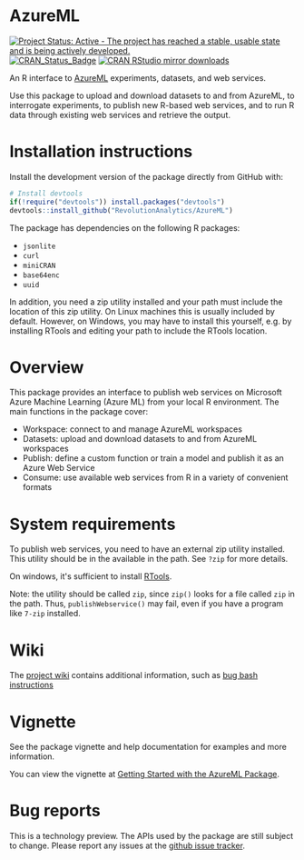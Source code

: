 # AzureML 

[![Project Status: Active - The project has reached a stable, usable state and is being actively developed.](http://www.repostatus.org/badges/latest/active.svg)](http://www.repostatus.org/#active)
[![CRAN_Status_Badge](http://www.r-pkg.org/badges/version/AzureML)](http://cran.r-project.org/package=AzureML)
[![CRAN RStudio mirror downloads](http://cranlogs.r-pkg.org/badges/AzureML)](http://www.r-pkg.org/pkg/AzureML)

An R interface to [AzureML](https://studio.azureml.net/) experiments, datasets, and web services.

Use this package to upload and download datasets to and from AzureML, to interrogate experiments, to publish new R-based web services, and to run R data through existing web services and retrieve the output.


# Installation instructions

Install the development version of the package directly from GitHub with:

```r
# Install devtools
if(!require("devtools")) install.packages("devtools")
devtools::install_github("RevolutionAnalytics/AzureML")
```

The package has dependencies on the following R packages:

- `jsonlite`
- `curl`
- `miniCRAN`
- `base64enc`
- `uuid`

In addition, you need a zip utility installed and your path must include the location of this zip utility.  On Linux machines this is usually included by default.  However, on Windows, you may have to install this yourself, e.g. by installing RTools and editing your path to include the RTools location.


# Overview

This package provides an interface to publish web services on Microsoft Azure Machine Learning (Azure ML) from your local R environment. The main functions in the package cover:

- Workspace: connect to and manage AzureML workspaces
- Datasets: upload and download datasets to and from AzureML workspaces
- Publish: define a custom function or train a model and publish it as an Azure Web Service
- Consume: use available web services from R in a variety of convenient formats


# System requirements

To publish web services, you need to have an external zip utility installed. This utility should be in the available in the path. See `?zip` for more details.

On windows, it's sufficient to install [RTools](https://cran.r-project.org/bin/windows/Rtools/).

Note: the utility should be called `zip`, since `zip()` looks for a file called `zip` in the path. Thus, `publishWebservice()` may fail, even if you have a program like `7-zip` installed.

# Wiki

The [project wiki](https://github.com/RevolutionAnalytics/AzureML/wiki) contains additional information, such as [bug bash instructions](https://github.com/RevolutionAnalytics/AzureML/wiki/Bug-bash-instructions)


# Vignette

See the package vignette and help documentation for examples and more information.

You can view the vignette at [Getting Started with the AzureML Package](https://htmlpreview.github.io/?https://github.com/RevolutionAnalytics/AzureML/blob/master/vignettes/getting_started.html).


# Bug reports

This is a technology preview. The APIs used by the package are still subject to change. Please report any issues at the [github issue tracker](https://github.com/RevolutionAnalytics/AzureML/issues).
